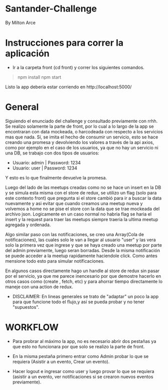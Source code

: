 # Santander-Challenge

By Milton Arce

# Instrucciones para correr la aplicación

- Ir a la carpeta front (cd front) y correr los siguientes comandos.

> npm install
> npm start

Listo la app debería estar corriendo en http://localhost:5000/

# General

Siguiendo el enunciado del challenge y consultado previamente con rrhh. Se realizo solamente la parte de front, por lo cual a lo largo de la app se encontraran con data mockeada, o harcodeada con respecto a los servicios mas que nada. Sí, se imita el hecho de consumir un servicio,  esto se hace creando una promesa y devolviendo los valores a través de la api axios, como por ejemplo en el caso de los usuarios, ya que no hay un servicio ni una DB, se trabajo con dos tipos de usuarios:

- Usuario: admin | Password: 1234
- Usuario: user | Password: 1234

Y esto es lo que finalmente devuelve la promesa.

Luego del lado de las meetups creadas como no se hace un insert en la DB  y se simula esta misma con el store de redux, se utilizo un flag (solo para este contexto front) que pregunta si el store cambió para ir a buscar la data nuevamente y asi evitar que cuando creamos una meetup nueva y volvemos a home no se pise el store con la data que se trae mockeada del archivo json. Logicamente en un caso normal no habria flag se haria el insert y la request para traer las meetups siempre traeria la ultima meetup agregada y ordenada.

Algo similar paso con las notificaciones, se creo una Array(Cola de notificaciones), las cuales solo le van a llegar al usuario "user" y las vera solo la primera vez que ingrese y que se haya creado una meetup por parte del admin previamente, luego seran borradas. Desde la misma notificación se puede acceder a la meetup rapidamente haciendole click. Como antes mensione todo esto para simular notificaciones.

En algunos casos directamente hago un handle al store de redux sin pasar por el servicio, ya que me parece inencesario por que demostre hacerlo en otros casos como (create , fetch, etc) y para ahorrar tiempo directamente lo maneje con una action de redux.

- DISCLAIMER: En lineas generales se trato de "adaptar" un poco la app para que funcione todo el flujo,y así se pueda probar y no tener "supuestos".

# WORKFLOW

- Para probrar al máximo la app, no es necesario abrir dos pestañas ya que esto no funcionara por que solo se realizo la parte de front.

- En la misma pestaña primero entrar como Admin probar lo que se requiera (Asistir a un evento, Crear un evento).

- Hacer logout e ingresar como user y luego provar lo que se requiera (asistir a un evento, ver notificaciones si se crearon nuevos eventos previamente).








